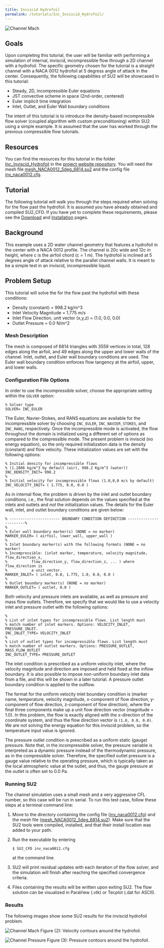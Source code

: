 ```yaml
---
title: Inviscid Hydrofoil
permalink: /tutorials/Inc_Inviscid_Hydrofoil/
---
```


![Channel Mach](../../Inc_Inviscid_Hydrofoil/images/hydrofoil_velocity.png)

## Goals

Upon completing this tutorial, the user will be familiar with performing a simulation of internal, inviscid, incompressible flow through a 2D channel with a hydrofoil. The specific geometry chosen for the tutorial is a straight channel with a NACA 0012 hydrofoil at 5 degress angle of attack in the center. Consequently, the following capabilities of SU2 will be showcased in this tutorial:
- Steady, 2D, incompressible Euler equations 
- JST convective scheme in space (2nd-order, centered)
- Euler implicit time integration
- Inlet, Outlet, and Euler Wall boundary conditions

The intent of this tutorial is to introduce the density-based incompressible flow solver (coupled algorithm with custom preconditioning) within SU2 using a simple example. It is assumed that the user has worked through the previous compressible flow tutorials.

## Resources

You can find the resources for this tutorial in the folder [Inc_Inviscid_Hydrofoil](https://github.com/su2code/su2code.github.io/tree/master/Inc_Inviscid_Hydrofoil) in the [project website repository](https://github.com/su2code/su2code.github.io). You will need the mesh file [mesh_NACA0012_5deg_6814.su2](../../Inc_Inviscid_Hydrofoil/mesh_NACA0012_5deg_6814.su2)
and the config file [inv_naca0012.cfg](../../Inc_Inviscid_Hydrofoil/inv_naca0012.cfg).

## Tutorial

The following tutorial will walk you through the steps required when solving for the flow past the hydrofoil. It is assumed you have already obtained and compiled SU2_CFD. If you have yet to complete these requirements, please see the [Download](/docs/Download/) and [Installation](/docs/Installation/) pages.

## Background

This example uses a 2D water channel geometry that features a hydrofoil in the center with a NACA 0012 profile. The channel is 20c wide and 12c in height, where c is the airfoil chord (c = 1 m). The hydrofoil is inclined at 5 degrees angle of attack relative to the parallel channel walls. It is meant to be a simple test in an inviscid, incompressible liquid.

## Problem Setup

This tutorial will solve the for the flow past the hydrofoil with these conditions:
- Density (constant) = 998.2 kg/m^3
- Inlet Velocity Magnitude = 1.775 m/s
- Inlet Flow Direction, unit vector (x,y,z) = (1.0, 0.0, 0.0) 
- Outlet Pressure = 0.0 N/m^2

### Mesh Description

The mesh is composed of 6814 triangles with 3559 vertices in total, 128 edges along the airfoil, and 49 edges along the upper and lower walls of the channel. Inlet, outlet, and Euler wall boundary conditions are used. The Euler wall boundary condition enforces flow tangency at the airfoil, upper, and lower walls. 

### Configuration File Options

In order to use the incompressible solver, choose the appropriate setting within the `SOLVER` option:

```
% Solver type
SOLVER= INC_EULER
```
 
The Euler, Navier-Stokes, and RANS equations are available for the incompressible solver by choosing `INC_EULER`, `INC_NAVIER_STOKES`, and `INC_RANS`, respectively. Once the incompressible mode is activated, the flow throughout the domain is initialized using a different set of options as compared to the compressible mode. The present problem is inviscid (no energy equation), so the only required initialization data is the density (constant) and flow velocity. These initialization values are set with the following options:

 ```
% Initial density for incompressible flows
% (1.2886 kg/m^3 by default (air), 998.2 Kg/m^3 (water))
INC_DENSITY_INIT= 998.2
%
% Initial velocity for incompressible flows (1.0,0,0 m/s by default)
INC_VELOCITY_INIT= ( 1.775, 0.0, 0.0 )
 ```

As in internal flow, the problem is driven by the inlet and outlet boundary conditions, i.e., the final solution depends on the values specified at the inlets and outlets and *not* the initialization values. The details for the Euler wall, inlet, and outlet boundary conditions are given below:

```
% ----------------------- BOUNDARY CONDITION DEFINITION -----------------------%
%
% Euler wall boundary marker(s) (NONE = no marker)
MARKER_EULER= ( airfoil, lower_wall, upper_wall )
%
% Inlet boundary marker(s) with the following formats (NONE = no marker)
% Incompressible: (inlet marker, temperature, velocity magnitude, flow_direction_x,
%           flow_direction_y, flow_direction_z, ... ) where flow_direction is
%           a unit vector.
MARKER_INLET= ( inlet, 0.0, 1.775, 1.0, 0.0, 0.0 )
%
% Outlet boundary marker(s) (NONE = no marker)
MARKER_OUTLET= ( outlet, 0.0 )
```

Both velocity and pressure inlets are available, as well as pressure and mass flow outlets. Therefore, we specify that we would like to use a velocity inlet and pressure outlet with the following options:

```
%
% List of inlet types for incompressible flows. List length must
% match number of inlet markers. Options: VELOCITY_INLET, PRESSURE_INLET.
INC_INLET_TYPE= VELOCITY_INLET
%
% List of outlet types for incompressible flows. List length must
% match number of outlet markers. Options: PRESSURE_OUTLET, MASS_FLOW_OUTLET
INC_OUTLET_TYPE= PRESSURE_OUTLET
```

The inlet condition is prescribed as a uniform velocity inlet, where the velocity magnitude and direction are imposed and held fixed at the inflow boundary. It is also possible to impose non-uniform boundary inlet data from a file, and this will be shown in a later tutorial. A pressure outlet boundary condition is applied to the outflow. 

The format for the uniform velocity inlet boundary condition is (marker name, temperature, velocity magnitude, x-component of flow direction, y-component of flow direction, z-component of flow direction), where the final three components make up a unit flow direction vector (magnitude = 1.0). In this problem, the flow is exactly aligned with the x-direction of the coordinate system, and thus the flow direction vector is `(1.0, 0.0, 0.0)`. We are not solving the energy equation for this inviscid problem, so the temperature input value is ignored.

The pressure outlet condition is prescribed as a uniform static (gauge) pressure. Note that, in the incompressible solver, the pressure variable is interpreted as a dynamic pressure instead of the thermodynamic pressure, as in the compressible solver. Therefore, the specified outlet pressure is a gauge value relative to the operating pressure, which is typically taken as the local atmospheric value at the outlet, and thus, the gauge pressure at the outlet is often set to 0.0 Pa. 

### Running SU2

The channel simulation uses a small mesh and a very aggressive CFL number, so this case will be run in serial. To run this test case, follow these steps at a terminal command line:
 1. Move to the directory containing the config file ([inv_naca0012.cfg](../../Inc_Inviscid_Hydrofoil/inv_naca0012.cfg)) and the mesh file ([mesh_NACA0012_5deg_6814.su2](../../Inc_Inviscid_Hydrofoil/mesh_NACA0012_5deg_6814.su2)). Make sure that the SU2 tools were compiled, installed, and that their install location was added to your path.
 2. Run the executable by entering 
 
    ```
    $ SU2_CFD inv_naca0012.cfg
    ```
     
     at the command line.
 3. SU2 will print residual updates with each iteration of the flow solver, and the simulation will finish after reaching the specified convergence criteria.
 4. Files containing the results will be written upon exiting SU2. The flow solution can be visualized in ParaView (.vtk) or Tecplot (.dat for ASCII).

### Results

The following images show some SU2 results for the inviscid hydrofoil problem.

![Channel Mach](../../Inc_Inviscid_Hydrofoil/images/hydrofoil_velocity.png)
Figure (2): Velocity contours around the hydrofoil.

![Channel Pressure](../../Inc_Inviscid_Hydrofoil/images/hydrofoil_pressure.png)
Figure (3): Pressure contours around the hydrofoil.
